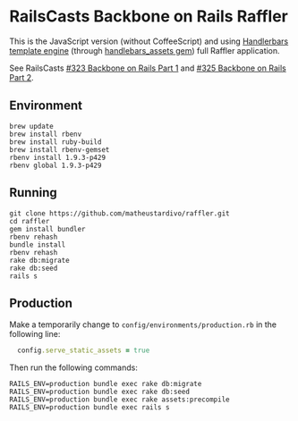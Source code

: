 # RailsCasts Backbone on Rails Raffler

This is the JavaScript version (without CoffeeScript) and using [Handlerbars template engine](http://handlebarsjs.com/) (through [handlebars_assets gem](https://github.com/leshill/handlebars_assets)) full Raffler application.

See RailsCasts [#323 Backbone on Rails Part 1](http://railscasts.com/episodes/323-backbone-on-rails-part-1) and [#325 Backbone on Rails Part 2](http://railscasts.com/episodes/325-backbone-on-rails-part-2).

## Environment
    brew update
    brew install rbenv
    brew install ruby-build
    brew install rbenv-gemset
    rbenv install 1.9.3-p429
    rbenv global 1.9.3-p429

## Running
    git clone https://github.com/matheustardivo/raffler.git
    cd raffler
    gem install bundler
    rbenv rehash
    bundle install
    rbenv rehash
    rake db:migrate
    rake db:seed
    rails s

## Production

Make a temporarily change to `config/environments/production.rb` in the following line:

```ruby
  config.serve_static_assets = true
```

Then run the following commands:

    RAILS_ENV=production bundle exec rake db:migrate
    RAILS_ENV=production bundle exec rake db:seed
    RAILS_ENV=production bundle exec rake assets:precompile
    RAILS_ENV=production bundle exec rails s
